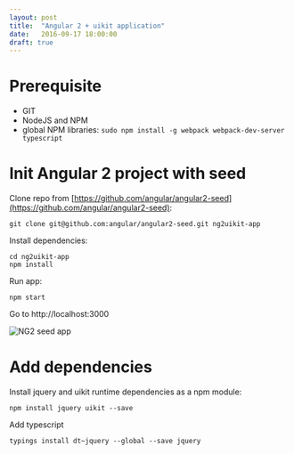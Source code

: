 ```yaml
---
layout: post
title:  "Angular 2 + uikit application"
date:   2016-09-17 18:00:00
draft: true
---
```


# Prerequisite

- GIT
- NodeJS and NPM
- global NPM libraries: `sudo npm install -g webpack webpack-dev-server typescript`

# Init Angular 2 project with seed

Clone repo from [https://github.com/angular/angular2-seed](https://github.com/angular/angular2-seed): 

```
git clone git@github.com:angular/angular2-seed.git ng2uikit-app
```

Install dependencies:

```
cd ng2uikit-app
npm install
```

Run app:

```
npm start
```

Go to http://localhost:3000

![NG2 seed app](../../img/2016-09-17_init-ng-app-page.png)

# Add dependencies

Install jquery and uikit runtime dependencies as a npm module:

```
npm install jquery uikit --save
```

Add typescript 

```
typings install dt~jquery --global --save jquery
```
